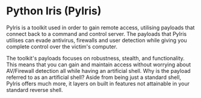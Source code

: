 # Python Iris (PyIris)
  PyIris is a toolkit used in order to gain remote access, utilising payloads that connect back to a command and control server. The 
payloads that PyIris utilises can evade antivirus, firewalls and user detection while giving you complete control over the victim's 
computer.

  The toolkit's payloads focuses on robustness, stealth, and functionality. This means that you can gain and maintain access without 
worrying about AV/Firewall detection all while having an artificial shell. Why is the payload referred to as an artificial shell? Aside 
from being just a standard shell, PyIris offers much more, it layers on built in features not attainable in your standard reverse shell.
